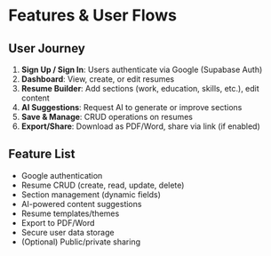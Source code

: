 # Features & User Flows

## User Journey
1. **Sign Up / Sign In**: Users authenticate via Google (Supabase Auth)
2. **Dashboard**: View, create, or edit resumes
3. **Resume Builder**: Add sections (work, education, skills, etc.), edit content
4. **AI Suggestions**: Request AI to generate or improve sections
5. **Save & Manage**: CRUD operations on resumes
6. **Export/Share**: Download as PDF/Word, share via link (if enabled)

## Feature List
- Google authentication
- Resume CRUD (create, read, update, delete)
- Section management (dynamic fields)
- AI-powered content suggestions
- Resume templates/themes
- Export to PDF/Word
- Secure user data storage
- (Optional) Public/private sharing
